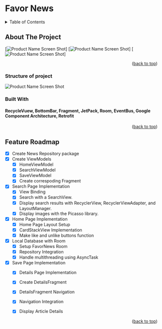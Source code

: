 # Favor News


<!-- TABLE OF CONTENTS -->
<details>
  <summary>Table of Contents</summary>
  <ol>
    <li>
      <a href="#about-the-project">About The Project</a>
      <ul>
        <li><a href="#built-with">Built With</a></li>
      </ul>
    </li>
    <li>
      <a href="#getting-started">Getting Started</a>
      <ul>
        <li><a href="#prerequisites">Prerequisites</a></li>
        <li><a href="#installation">Installation</a></li>
      </ul>
    </li>
    <li><a href="#usage">Usage</a></li>
    <li><a href="#roadmap">Roadmap</a></li>
    <li><a href="#contributing">Contributing</a></li>
    <li><a href="#license">License</a></li>
    <li><a href="#contact">Contact</a></li>
    <li><a href="#acknowledgments">Acknowledgments</a></li>
  </ol>
</details>



<!-- ABOUT THE PROJECT -->
## About The Project

[![Product Name Screen Shot][product-screenshot]]
[![Product Name Screen Shot][product-screenshot2]]
[![Product Name Screen Shot][product-screenshot3]]




<p align="right">(<a href="#readme-top">back to top</a>)</p>

### Structure of project
![Product Name Screen Shot][structure]



### Built With
#### RecycleVuew, BottomBar, Fragment, JetPack, Room, EventBus, Google Component Architecture, Retrofit

<p align="right">(<a href="#readme-top">back to top</a>)</p>




<!-- ROADMAP -->
## Feature Roadmap

- [X] Create News Repository package
- [X] Create ViewModels
    - [X] HomeViewModel
    - [X] SearchViewModel
    - [X] SaveViewModel  
    - [X] Create correspoding Fragment    
- [X]  Search Page Implementation
    - [X] View Binding
    - [X] Search with a SearchView.
    - [X] Display search results with RecyclerView, RecyclerViewAdapter, and LayoutManager.
    - [X] Display images with the Picasso library.  
- [X]  Home Page Implementation
    - [X] Home Page Layout Setup
    - [X] CardStackView Implementation
    - [X] Make like and unlike buttons function
- [X]  Local Database with Room
    - [X] Setup FavorNews Room
    - [X] Repository Integration
    - [X] Handle multithreading using AsyncTask
- [X] Save Page Implementation
    - [X] Details Page Implementation
    - [X] Create DetailsFragment
    - [X] DetailsFragment Navigation
    - [X] Navigation Integration
    - [X] Display Article Details






<p align="right">(<a href="#readme-top">back to top</a>)</p>




[product-screenshot]: images/ss1.png
[product-screenshot2]: images/ss2.png
[product-screenshot3]: images/ss3.png

[structure]: images/structure.png




